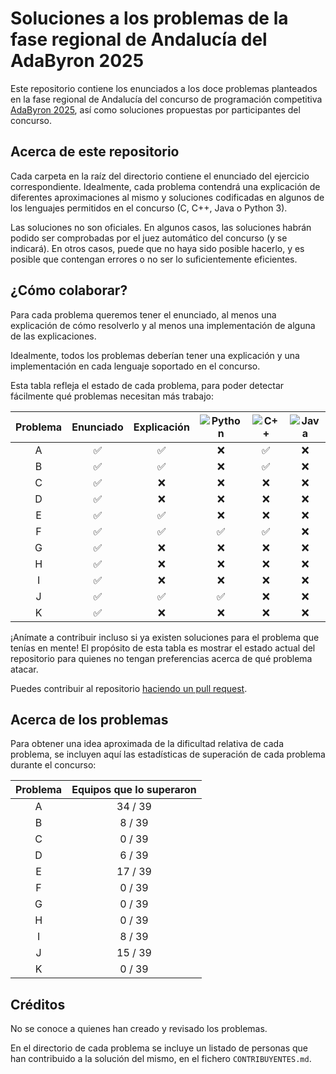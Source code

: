 # Soluciones a los problemas de la fase regional de Andalucía del AdaByron 2025

Este repositorio contiene los enunciados a los doce problemas planteados en la
fase regional de Andalucía del concurso de programación competitiva [AdaByron
2025](https://ada-byron.es/2025/reg/andalucia/), así como soluciones propuestas
por participantes del concurso.

## Acerca de este repositorio
Cada carpeta en la raíz del directorio contiene el enunciado del ejercicio
correspondiente. Idealmente, cada problema contendrá una explicación de
diferentes aproximaciones al mismo y soluciones codificadas en algunos de los
lenguajes permitidos en el concurso (C, C++, Java o Python 3).

Las soluciones no son oficiales. En algunos casos, las soluciones habrán podido
ser comprobadas por el juez automático del concurso (y se indicará). En otros
casos, puede que no haya sido posible hacerlo, y es posible que contengan
errores o no ser lo suficientemente eficientes.

## ¿Cómo colaborar?
Para cada problema queremos tener el enunciado, al menos una explicación de
cómo resolverlo y al menos una implementación de alguna de las explicaciones.

Idealmente, todos los problemas deberían tener una explicación y una
implementación en cada lenguaje soportado en el concurso.

Esta tabla refleja el estado de cada problema, para poder detectar fácilmente
qué problemas necesitan más trabajo:

| Problema | Enunciado          | Explicación        | ![Python](https://img.shields.io/badge/python-3670A0?style=for-the-badge&logo=python&logoColor=ffdd54) | ![C++](https://img.shields.io/badge/c++-%2300599C.svg?style=for-the-badge&logo=c%2B%2B&logoColor=white) | ![Java](https://img.shields.io/badge/java-%23ED8B00.svg?style=for-the-badge&logo=openjdk&logoColor=white) |
| :------: | :----------------: | :---------:        | :--------------:   | :--------------:   | :--------------:   |
| A        | :white_check_mark: | :white_check_mark: | :x: | :white_check_mark: | :x: |
| B        | :white_check_mark: | :white_check_mark: | :x: | :white_check_mark: | :x: |
| C        | :white_check_mark: | :x: | :x: | :x: | :x: |
| D        | :white_check_mark: | :x: | :x: | :x: | :x: |
| E        | :white_check_mark: | :white_check_mark: | :x: | :x: | :x: |
| F        | :white_check_mark: | :white_check_mark: | :white_check_mark: | :white_check_mark: | :x: |
| G        | :white_check_mark: | :x: | :x: | :x: | :x: |
| H        | :white_check_mark: | :x: | :x: | :x: | :x: |
| I        | :white_check_mark: | :x: | :x: | :x: | :x: |
| J        | :white_check_mark: | :white_check_mark: | :white_check_mark: | :x: | :x: |
| K        | :white_check_mark: | :x: | :x: | :x: | :x: |

¡Anímate a contribuir incluso si ya existen soluciones para el problema que
tenías en mente! El propósito de esta tabla es mostrar el estado actual del
repositorio para quienes no tengan preferencias acerca de qué problema atacar.

Puedes contribuir al repositorio [haciendo un pull
request](https://www.freecodecamp.org/espanol/news/como-hacer-tu-primer-pull-request-en-github/).

## Acerca de los problemas
Para obtener una idea aproximada de la dificultad relativa de cada problema, se
incluyen aquí las estadísticas de superación de cada problema durante el
concurso:

| Problema | Equipos que lo superaron |
| :------: | :-----------------------:|
| A        | 34 / 39                  |
| B        |  8 / 39                  |
| C        |  0 / 39                  |
| D        |  6 / 39                  |
| E        | 17 / 39                  |
| F        |  0 / 39                  |
| G        |  0 / 39                  |
| H        |  0 / 39                  |
| I        |  8 / 39                  |
| J        | 15 / 39                  |
| K        |  0 / 39                  |

## Créditos

No se conoce a quienes han creado y revisado los problemas.

En el directorio de cada problema se incluye un listado de personas que han
contribuido a la solución del mismo, en el fichero `CONTRIBUYENTES.md`.
